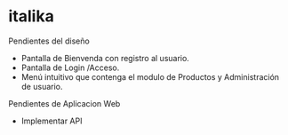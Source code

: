 # italika

Pendientes del diseño
- Pantalla de Bienvenda con registro al usuario.
- Pantalla de Login /Acceso.
- Menú intuitivo que contenga el modulo de Productos y Administración de usuario.

Pendientes de Aplicacion Web
- Implementar API 
